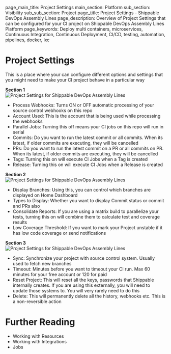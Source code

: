page_main_title: Project Settings
main_section: Platform
sub_section: Visibility
sub_sub_section: Project
page_title: Project Settings - Shippable DevOps Assembly Lines
page_description: Overview of Project Settings that can be configured for your CI project on Shippable DevOps Assembly Lines Platform
page_keywords: Deploy multi containers, microservices, Continuous Integration, Continuous Deployment, CI/CD, testing, automation, pipelines, docker, lxc

# Project Settings
This is a place where your can configure different options and settings that you might need to make your CI project behave in a particular way

**Section 1**
<img src="/images/platform/visibility/project-settings-1.jpg" alt="Project Settings for Shippable DevOps Assembly Lines" style="vertical-align: middle;display: block;margin-left: auto;margin-right: auto;"/>

* Process Webhooks: Turns ON or OFF automatic processing of your source control webhooks on this repo
* Account Used: This is the account that is being used while processing the webhooks
* Parallel Jobs: Turning this off means your CI jobs on this repo will run in serial
* Commits: Do you want to run the latest commit or all commits. When its latest, if older commits are executing, they will be cancelled
* PRs: Do you want to run the latest commit on a PR or all commits on PR. When its latest, if older commits are executing, they will be cancelled
* Tags: Turning this on will execute CI Jobs when a Tag is created
* Release: Turning this on will execute CI Jobs when a Release is created

**Section 2**
<img src="/images/platform/visibility/project-settings-2.jpg" alt="Project Settings for Shippable DevOps Assembly Lines" style="vertical-align: middle;display: block;margin-left: auto;margin-right: auto;"/>

* Display Branches: Using this, you can control which branches are displayed on Home Dashboard
* Types to Display: Whether you want to display Commit status or commit and PRs also
* Consolidate Reports: If you are using a matrix build to parallelize your tests, turning this on will combine them to calculate test and coverage results
* Low Coverage Threshold: If you want to mark your Project unstable if it has low code coverage or send notifications

**Section 3**
<img src="/images/platform/visibility/project-settings-3.jpg" alt="Project Settings for Shippable DevOps Assembly Lines" style="vertical-align: middle;display: block;margin-left: auto;margin-right: auto;"/>

* Sync: Synchronize your project with source control system. Usually used to fetch new branches
* Timeout: Minutes before you want to timeout your CI run. Max 60 minutes for your free account or 120 for paid
* Reset Project: This will reset all the keys, passwords that Shippable internally creates. If you are using this externally, you will need to update those systems to. You will very rarely need to do this
* Delete: This will permanently delete all the history, webhooks etc. This is a non-reversible action

# Further Reading
* Working with Resources
* Working with Integrations
* Jobs